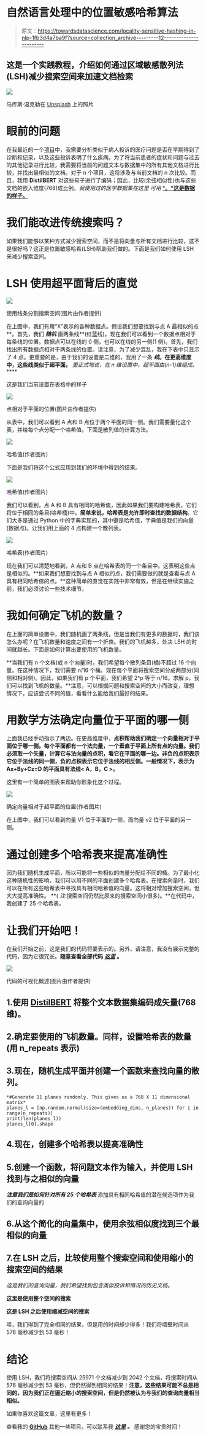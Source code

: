 # 自然语言处理中的位置敏感哈希算法

> 原文：<https://towardsdatascience.com/locality-sensitive-hashing-in-nlp-1fb3d4a7ba9f?source=collection_archive---------12----------------------->

## 这是一个实践教程，介绍如何通过区域敏感散列法(LSH)减少搜索空间来加速文档检索

![](img/b985ef2a9ef74a4df062249ce1ac7854.png)

马库斯·温克勒在 [Unsplash](https://unsplash.com?utm_source=medium&utm_medium=referral) 上的照片

# 眼前的问题

在我最近的一个[项目](https://github.com/rajlm10/Pharmacat)中，我需要分析类似于病人投诉的医疗问题是否在早期得到了诊断和记录，以及这些投诉表明了什么疾病。为了将当前患者的症状和问题与过去的其他记录进行比较，我需要将当前的问题文本与数据集中的所有其他文档进行比较，并找出最相似的文档。对于 n 个项目，这将涉及与当前文档的 n 次比较。而且，我用 **DistilBERT** 对这些句子进行了编码；因此，比较(余弦相似性)也与这些文档的嵌入维度(768)成比例。*我使用过的医学数据集在这里* *可用* [***。*这是数据的样子。**](https://archive.ics.uci.edu/ml/datasets/Drug+Review+Dataset+%28Drugs.com%29)

# 我们能改进传统搜索吗？

如果我们能够以某种方式减少搜索空间，而不是将向量与所有文档进行比较，这不是很好吗？这正是位置敏感哈希(LSH)帮助我们做的。下面是我们如何使用 LSH 来减少搜索空间。

# LSH 使用超平面背后的直觉

![](img/89cbc9c148da6219a2280e8dd34c3f98.png)

使用线条分割搜索空间(图片由作者提供)

在上图中，我们有用“X”表示的各种数据点。假设我们想要找到与点 A 最相似的点**。首先，我们 ***随机*** 画两条线**(红蓝线)。现在我们可以看到一个数据点相对于每条线的位置。数据点可以在线的 0 侧，也可以在线的另一侧(1 侧)。首先，我们找出所有数据点相对于两条线的位置。请注意，为了减少混乱，我在下表中只显示了 4 点。更重要的是，由于我们的设置是二维的，我用了一条 ***线*。在更高维度中，这些线类似于超平面。** *更正式地说，在 n 维设置中，超平面由(n-1)维组成。*****

这是我们当前设置在表格中的样子

![](img/adf59cc8049aa6c0b4931b795d100f71.png)

点相对于平面的位置(图片由作者提供)

从表中，我们可以看到 A 点和 B 点位于两个平面的同一侧。我们需要量化这个表，并给每个点分配一个哈希值。下面是散列值的计算方法。

![](img/c3fff0878c9be77183821e31f21561e3.png)

哈希值(作者图片)

下面是我们将这个公式应用到我们的环境中得到的结果。

![](img/79daaab2d9c6a750737faa04cf491804.png)

哈希值(作者图片)

我们可以看到，点 A 和 B 具有相同的哈希值，因此如果我们要构建哈希表，它们将位于相同的条目(哈希桶)中。**简单来说，哈希表是允许即时查找的数据结构**。它们大多是通过 Python 中的字典实现的，其中键是哈希值，字典值是我们的向量(数据点)。让我们用上面的 4 点构建一个散列表。

![](img/777104b68a36a176b172663161038a7e.png)

哈希表(作者图片)

现在我们可以清楚地看到，A 点和 B 点在哈希表的同一个条目中。这表明这些点是相似的。**如果我们想要找到与点 A 相似的点，我们需要做的就是查看与点 A 具有相同哈希值的点。**这种简单的直觉在实践中非常有效，但是在继续实施之前，我们必须讨论一些技术细节。

# 我如何确定飞机的数量？

在上面的简单设置中，我们随机画了两条线，但是当我们有更多的数据时，我们该怎么办呢？在飞机数量和速度之间有一个折衷。我们的飞机越多，处决 LSH 的时间就越长。下面是如何计算出要使用的飞机数量。

**当我们有 n 个文档(或 n 个向量)时，我们希望每个散列条目(桶)不超过 16 个向量。在这种情况下，我们需要 n/16 个桶。现在每个平面将搜索空间分成两部分(同侧和相对侧)。因此，如果我们有 p 个平面，我们希望 2^p 等于 n/16。求解 p，我们可以找到飞机的数量。**注意，可以根据问题和搜索空间的大小而改变，理想情况下，应该尝试不同的值，看看什么能给我们最好的结果。

# 用数学方法确定向量位于平面的哪一侧

上面我已经手动指示了两边。在更高维度中，**点积帮助我们确定一个向量相对于平面位于哪一侧。每个平面都有一个法向量，一个垂直于平面上所有点的向量。我们必须取一个矢量，计算它与法向量的点积，看它在平面的哪一边。非负的点积表示它位于法线的同一侧，负的点积表示它位于法线的相反侧。**一般情况下，表示为 Ax+By+Cz=D 的平面具有法线< A，B，C >。****

这里有一个简单的图表来帮助你形象化这个过程。

![](img/85e906ed223d7cd5f3df1636c4d4accb.png)

确定向量相对于超平面的位置(作者图片)

在上图中，我们可以看到向量 V1 位于平面的一侧，而向量 v2 位于平面的另一侧。

# 通过创建多个哈希表来提高准确性

因为我们随机生成平面，所以可能将一些相似的向量分配给不同的桶。为了最小化这种随机性的影响，我们可以用不同的平面创建多个哈希表。在搜索向量时，我们可以在所有这些哈希表中寻找具有相同哈希值的向量。这将相对增加搜索空间，但大大提高准确性。 **( *注*:搜索空间仍然比原来的搜索空间小很多)。**在代码中，我创建了 25 个哈希表。

# 让我们开始吧！

在我们开始之前，这是我们的代码将要表示的。另外，请注意，我没有展示完整的代码，因为它很冗长。**随意查看全部代码** [***这里***](https://jovian.ai/rajbsangani/nlp-pharmacat) **。**

![](img/614065e5d5554d726419532943894b71.png)

代码的可视化概述(图片由作者提供)

## 1.使用 [**DistilBERT**](https://medium.com/huggingface/distilbert-8cf3380435b5) 将整个文本数据集编码成矢量(768 维)。

## 2.确定要使用的飞机数量。同样，设置哈希表的数量(用 n_repeats 表示)

## 3.现在，随机生成平面并创建一个函数来查找向量的散列。

```
*#Generate 11 planes randomly. This gives us a 768 X 11 dimensional matrix*
planes_l = [np.random.normal(size=(embedding_dims, n_planes)) for i in range(n_repeats)]
print(len(planes_l))
planes_l[0].shape
```

## 4.现在，创建多个哈希表以提高准确性

## 5.创建一个函数，将问题文本作为输入，并使用 LSH 找到与之相似的向量

***注意我们是如何针对所有 25 个哈希表*** 添加具有相同哈希值的潜在候选项作为我们的查询向量的

## 6.从这个简化的向量集中，使用余弦相似度找到三个最相似的向量

## 7.在 LSH 之后，比较使用整个搜索空间和使用缩小的搜索空间的结果

*这是我们的查询向量，我们希望找到包含类似投诉和情况的历史文档。*

**这里是使用整个空间的搜索**

**这是 LSH 之后使用缩减空间的搜索**

哇，我们得到了完全相同的结果，但是用的时间却少得多！我们将墙壁时间从 576 毫秒减少到 53 毫秒！

# 结论

使用 LSH，我们将搜索空间从 25971 个文档减少到 2042 个文档，将搜索时间从 576 毫秒减少到 53 毫秒，但仍然得到相同的结果！**注意，这些结果可能不总是相同的，因为我们正在逼近缩小的搜索空间，但是仍然被认为与我们的查询向量相当相似。**

如果你喜欢这篇文章，这里有更多！

</overfitting-is-not-the-only-problem-regularisation-can-help-with-6fcdbfdb9384>  </dealing-with-features-that-have-high-cardinality-1c9212d7ff1b>  </regex-essential-for-nlp-ee0336ef988d>  </powerful-text-augmentation-using-nlpaug-5851099b4e97>  </scatter-plots-on-maps-using-plotly-79f16aee17d0>  

查看我的 [**GitHub**](https://github.com/rajlm10) 其他一些项目。可以联系我 [***这里***](https://rajsangani.me/) ***。*** 感谢您的宝贵时间！
